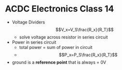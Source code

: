 # ACDC Electronics Class 14
- Voltage Dividers $$V_x=V_S\frac{R_x}{R_T}$$
  - solve voltage across resistor in series circuit
- Power in series circuit
  - total power = sum of power in circuit
  - $$P_x=P_S\frac{R_x}{R_T}$$
- ground is a **reference point** that is always = 0V
